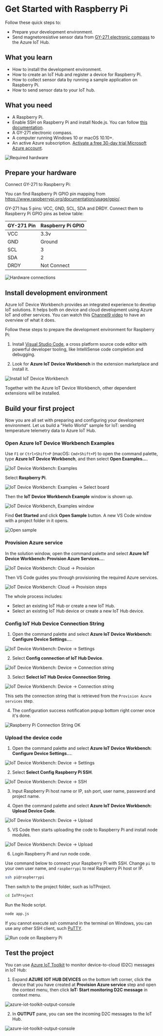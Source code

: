 # Get Started with Raspberry Pi

Follow these quick steps to:
- Prepare your development environment.
- Send magnetoresistive sensor data from [GY-271 electronic compass](http://www.robotpark.com/image/data/PRO/91457/GY_271_ELECTRONIC_COMPASS.pdf) to the Azure IoT Hub.

## What you learn

* How to install the development environment.
* How to create an IoT Hub and register a device for Raspberry Pi.
* How to collect sensor data by running a sample application on Raspberry Pi.
* How to send sensor data to your IoT hub.

## What you need

* A Raspberry Pi.
* Enable SSH on Raspberry Pi and install Node.js. You can follow [this documentation](https://www.w3schools.com/nodejs/nodejs_raspberrypi.asp).
* A GY-271 electronic compass.
* A computer running Windows 10 or macOS 10.10+.
* An active Azure subscription. [Activate a free 30-day trial Microsoft Azure account](https://azure.microsoft.com/en-us/free/).

![Required hardware](media/raspi-get-started/hardware.jpg)

## Prepare your hardware

Connect GY-271 to Raspberry Pi:

You can find Raspberry Pi GPIO pin mapping from <https://www.raspberrypi.org/documentation/usage/gpio/>.

GY-271 has 5 pins: VCC, GND, SCL, SDA and DRDY. Connect them to Raspberry Pi GPIO pins as below table:

| GY-271 Pin | Raspberry Pi GPIO |
| ---------- | ----------------- |
| VCC        | 3.3v              |
| GND        | Ground            |
| SCL        | 3                 |
| SDA        | 2                 |
| DRDY       | Not Connect       |

![Hardware connections](media/raspi-get-started/connect.jpg)

## Install development environment

Azure IoT Device Workbench provides an integrated experience to develop IoT solutions. It helps both on device and cloud development using Azure IoT and other services. You can watch this [Channel9 video](https://channel9.msdn.com/Shows/Internet-of-Things-Show/IoT-Workbench-extension-for-VS-Code) to have an overview of what it does.

Follow these steps to prepare the development environment for Raspberry Pi:

1. Install [Visual Studio Code](https://code.visualstudio.com/), a cross platform source code editor with powerful developer tooling, like IntelliSense code completion and debugging.

2. Look for **Azure IoT Device Workbench** in the extension marketplace and install it.

  ![Install IoT Device Workbench](media/raspi-get-started/install-workbench.png)

Together with the Azure IoT Device Workbench, other dependent extensions will be installed.

## Build your first project

Now you are all set with preparing and configuring your development environment. Let us build a "Hello World" sample for IoT: sending temperature telemetry data to Azure IoT Hub.

### Open Azure IoT Device Workbench Examples

Use `F1` or `Ctrl+Shift+P` (macOS: `Cmd+Shift+P`) to open the command palette, type **Azure IoT Device Workbench**, and then select **Open Examples...**.

![IoT Device Workbench: Examples](media/iot-workbench-examples-cmd.png)

Select **Raspberry Pi**.
    
![IoT Device Workbench: Examples -> Select board](media/iot-workbench-examples-board.png)

Then the **IoT Device Workbench Example** window is shown up.
    
![IoT Device Workbench, Examples window](media/iot-workbench-examples.png)

Find **Get Started** and click **Open Sample** button. A new VS Code window with a project folder in it opens.

![Open sample](media/raspi-get-started/open-sample.png)

### Provision Azure service

In the solution window, open the command palette and select **Azure IoT Device Workbench: Provision Azure Services...**.

![IoT Device Workbench: Cloud -> Provision](media/iot-workbench-cloud-provision.png)

Then VS Code guides you through provisioning the required Azure services.

![IoT Device Workbench: Cloud -> Provision steps](media/iot-workbench-cloud-provision-steps2.png)

The whole process includes:
* Select an existing IoT Hub or create a new IoT Hub.
* Select an existing IoT Hub device or create a new IoT Hub device. 

### Config IoT Hub Device Connection String

1. Open the command palette and select **Azure IoT Device Workbench: Configure Device Settings...**.

  ![IoT Device Workbench: Device -> Settings](media/iot-workbench-device-settings.png)

2. Select **Config connection of IoT Hub Device**.

  ![IoT Device Workbench: Device -> Connection string](media/iot-workbench-device-string.png)

3. Select **Select IoT Hub Device Connection String**.

  ![IoT Device Workbench: Device -> Connection string](media/iot-workbench-device-string1.png)

   This sets the connection string that is retrieved from the `Provision Azure services` step.

4. The configuration success notification popup bottom right corner once it's done.

  ![Raspberry Pi Connection String OK](media/iot-workbench-connection-done.png) 

### Upload the device code

1. Open the command palette and select **Azure IoT Device Workbench: Configure Device Settings...**.

  ![IoT Device Workbench: Device -> Settings](media/iot-workbench-device-settings.png)

2. Select **Select Config Raspberry Pi SSH**.

  ![IoT Device Workbench: Device -> SSH](media/iot-workbench-device-ssh.png)

3. Input Raspberry Pi host name or IP, ssh port, user name, password and project name.

4. Open the command palette and select **Azure IoT Device Workbench: Upload Device Code**.

  ![IoT Device Workbench: Device -> Upload](media/iot-workbench-device-upload.png)

5. VS Code then starts uploading the code to Raspberry Pi and install node modules.

  ![IoT Device Workbench: Device -> Upload](media/iot-workbench-device-upload2.png)

6. Login Raspberry Pi and run node code.

Use command below to connect your Raspberry Pi with SSH. Change `pi` to your own user name, and `raspberrypi` to real Raspberry Pi host or IP.

```bash
ssh pi@raspberrypi
```

Then switch to the project folder, such as IoTProject.

```bash
cd IoTProject
```

Run the Node script.

```bash
node app.js
```

If you cannot execute ssh command in the terminal on Windows, you can use any other SSH client, such [PuTTY](https://www.putty.org/).

  ![Run code on Raspberry Pi](media/raspi-get-started/run-code.png)

## Test the project

You can use [Azure IoT Toolkit](https://marketplace.visualstudio.com/items?itemName=vsciot-vscode.azure-iot-toolkit) to monitor device-to-cloud (D2C) messages in IoT Hub:

1. Expand **AZURE IOT HUB DEVICES** on the bottom left corner, click the device that you have created at **Provision Azure service** step and open the context menu, then click **IoT: Start monitoring D2C message** in context menu.

  ![azure-iot-toolkit-output-console](media/raspi-get-started/monitor-d2c-message.png)

2. In **OUTPUT** pane, you can see the incoming D2C messages to the IoT Hub.

  ![azure-iot-toolkit-output-console](media/raspi-get-started/monitor-d2c-message-result.png)
